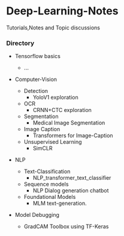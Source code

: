 # Deep-Learning-Notes
Tutorials,Notes and Topic discussions

### Directory
* Tensorflow basics
  * ...
* Computer-Vision
  * Detection
    * YoloV1 exploration
  * OCR
    * CRNN+CTC exploration
  * Segmentation
    * Medical Image Segmentation
  * Image Caption
    * Transformers for Image-Caption
  * Unsupervised Learning
    * SimCLR
    
 * NLP
    * Text-Classification
      * NLP_transformer_text_classifier 
    * Sequence models
      * NLP Dialog generation chatbot
    * Foundational Models
      * MLM text-generation.

* Model Debugging 
    * GradCAM Toolbox using TF-Keras
